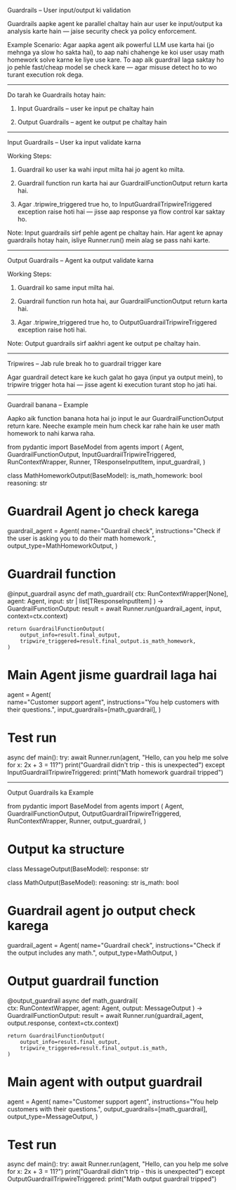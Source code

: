 

Guardrails – User input/output ki validation

Guardrails aapke agent ke parallel chaltay hain aur user ke input/output ka analysis karte hain — jaise security check ya policy enforcement.

Example Scenario:
Agar aapka agent aik powerful LLM use karta hai (jo mehnga ya slow ho sakta hai), to aap nahi chahenge ke koi user usay math homework solve karne ke liye use kare.
To aap aik guardrail laga saktay ho jo pehle fast/cheap model se check kare — agar misuse detect ho to wo turant execution rok dega.


---

Do tarah ke Guardrails hotay hain:

1. Input Guardrails – user ke input pe chaltay hain


2. Output Guardrails – agent ke output pe chaltay hain




---

Input Guardrails – User ka input validate karna

Working Steps:

1. Guardrail ko user ka wahi input milta hai jo agent ko milta.


2. Guardrail function run karta hai aur GuardrailFunctionOutput return karta hai.


3. Agar .tripwire_triggered true ho, to InputGuardrailTripwireTriggered exception raise hoti hai — jisse aap response ya flow control kar saktay ho.



Note:
Input guardrails sirf pehle agent pe chaltay hain. Har agent ke apnay guardrails hotay hain, isliye Runner.run() mein alag se pass nahi karte.


---

Output Guardrails – Agent ka output validate karna

Working Steps:

1. Guardrail ko same input milta hai.


2. Guardrail function run hota hai, aur GuardrailFunctionOutput return karta hai.


3. Agar .tripwire_triggered true ho, to OutputGuardrailTripwireTriggered exception raise hoti hai.



Note:
Output guardrails sirf aakhri agent ke output pe chaltay hain.


---

Tripwires – Jab rule break ho to guardrail trigger kare

Agar guardrail detect kare ke kuch galat ho gaya (input ya output mein), to tripwire trigger hota hai — jisse agent ki execution turant stop ho jati hai.


---

Guardrail banana – Example

Aapko aik function banana hota hai jo input le aur GuardrailFunctionOutput return kare. Neeche example mein hum check kar rahe hain ke user math homework to nahi karwa raha.

from pydantic import BaseModel
from agents import (
    Agent,
    GuardrailFunctionOutput,
    InputGuardrailTripwireTriggered,
    RunContextWrapper,
    Runner,
    TResponseInputItem,
    input_guardrail,
)

class MathHomeworkOutput(BaseModel):
    is_math_homework: bool
    reasoning: str

# Guardrail Agent jo check karega
guardrail_agent = Agent( 
    name="Guardrail check",
    instructions="Check if the user is asking you to do their math homework.",
    output_type=MathHomeworkOutput,
)

# Guardrail function
@input_guardrail
async def math_guardrail( 
    ctx: RunContextWrapper[None], agent: Agent, input: str | list[TResponseInputItem]
) -> GuardrailFunctionOutput:
    result = await Runner.run(guardrail_agent, input, context=ctx.context)

    return GuardrailFunctionOutput(
        output_info=result.final_output, 
        tripwire_triggered=result.final_output.is_math_homework,
    )

# Main Agent jisme guardrail laga hai
agent = Agent(  
    name="Customer support agent",
    instructions="You help customers with their questions.",
    input_guardrails=[math_guardrail],
)

# Test run
async def main():
    try:
        await Runner.run(agent, "Hello, can you help me solve for x: 2x + 3 = 11?")
        print("Guardrail didn't trip - this is unexpected")
    except InputGuardrailTripwireTriggered:
        print("Math homework guardrail tripped")


---

Output Guardrails ka Example

from pydantic import BaseModel
from agents import (
    Agent,
    GuardrailFunctionOutput,
    OutputGuardrailTripwireTriggered,
    RunContextWrapper,
    Runner,
    output_guardrail,
)

# Output ka structure
class MessageOutput(BaseModel): 
    response: str

class MathOutput(BaseModel): 
    reasoning: str
    is_math: bool

# Guardrail agent jo output check karega
guardrail_agent = Agent(
    name="Guardrail check",
    instructions="Check if the output includes any math.",
    output_type=MathOutput,
)

# Output guardrail function
@output_guardrail
async def math_guardrail(  
    ctx: RunContextWrapper, agent: Agent, output: MessageOutput
) -> GuardrailFunctionOutput:
    result = await Runner.run(guardrail_agent, output.response, context=ctx.context)

    return GuardrailFunctionOutput(
        output_info=result.final_output,
        tripwire_triggered=result.final_output.is_math,
    )

# Main agent with output guardrail
agent = Agent( 
    name="Customer support agent",
    instructions="You help customers with their questions.",
    output_guardrails=[math_guardrail],
    output_type=MessageOutput,
)

# Test run
async def main():
    try:
        await Runner.run(agent, "Hello, can you help me solve for x: 2x + 3 = 11?")
        print("Guardrail didn't trip - this is unexpected")
    except OutputGuardrailTripwireTriggered:
        print("Math output guardrail tripped")

